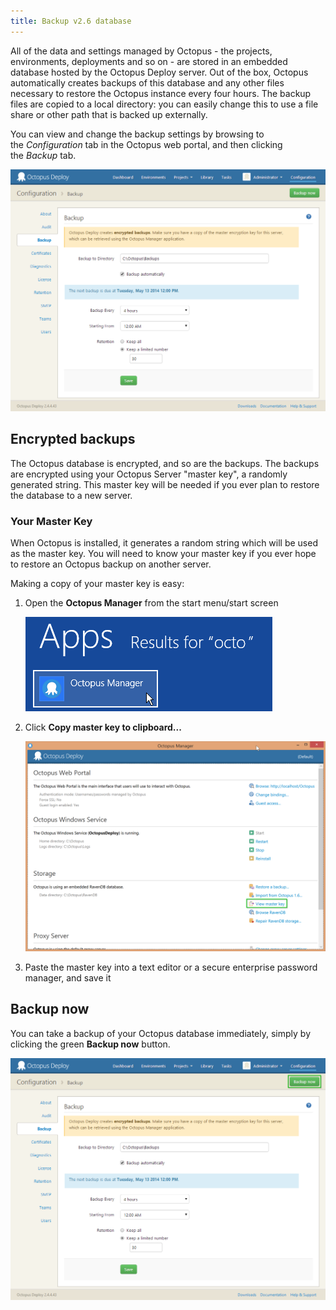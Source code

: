 ```yaml
---
title: Backup v2.6 database
---
```


All of the data and settings managed by Octopus - the projects, environments, deployments and so on - are stored in an embedded database hosted by the Octopus Deploy server. Out of the box, Octopus automatically creates backups of this database and any other files necessary to restore the Octopus instance every four hours. The backup files are copied to a local directory: you can easily change this to use a file share or other path that is backed up externally.

You can view and change the backup settings by browsing to the *Configuration* tab in the Octopus web portal, and then clicking the *Backup* tab.

![](/docs/images/backup-2.6/3277492.png "width=500")

## Encrypted backups

The Octopus database is encrypted, and so are the backups. The backups are encrypted using your Octopus Server "master key", a randomly generated string. This master key will be needed if you ever plan to restore the database to a new server.

### Your Master Key

When Octopus is installed, it generates a random string which will be used as the master key. You will need to know your master key if you ever hope to restore an Octopus backup on another server.

Making a copy of your master key is easy:

1. Open the **Octopus Manager** from the start menu/start screen

   ![](/docs/images/backup-2.6/3277161.png "width=500")
   
2. Click **Copy master key to clipboard...**

   ![](/docs/images/backup-2.6/3277158.png "width=500")
   
3. Paste the master key into a text editor or a secure enterprise password manager, and save it

## Backup now

You can take a backup of your Octopus database immediately, simply by clicking the green **Backup now** button.

![](/docs/images/backup-2.6/3277490.png "width=500")
